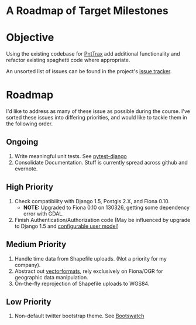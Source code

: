 A Roadmap of Target Milestones
==============================

# Objective

Using the existing codebase for [PntTrax](https://github.com/mattmakesmaps/PntTrax/) add additional
functionality and refactor existing spaghetti code where appropriate.

An unsorted list of issues can be found in the project's [issue tracker](https://github.com/mattmakesmaps/PntTrax/issues?sort=comments&state=open).

# Roadmap

I'd like to address as many of these issue as possible during the course. I've sorted these issues into
differing priorities, and would like to tackle them in the following order.

## Ongoing

1. Write meaningful unit tests. See [pytest-django](https://pypi.python.org/pypi/pytest-django/)
2. Consolidate Documentation. Stuff is currently spread across github and evernote.

## High Priority

1. Check compatibility with Django 1.5, Postgis 2.X, and Fiona 0.10.
   * **NOTE:** Upgraded to Fiona 0.10 on 130326, getting some dependency error with GDAL.
2. Finish Authentication/Authorization code (May be influenced by upgrade to Django 1.5 and [configurable user model](https://docs.djangoproject.com/en/dev/releases/1.5/#configurable-user-model))

## Medium Priority

1. Handle time data from Shapefile uploads. (Not a priority for my company).
2. Abstract out [vectorformats](https://github.com/iocast/featureserver/tree/master/vectorformats), rely exclusively on Fiona/OGR for geographic data manipulation.
2. On-the-fly reprojection of Shapefile uploads to WGS84.

## Low Priority

1. Non-default twitter bootstrap theme. See [Bootswatch](http://bootswatch.com/#gallery)
